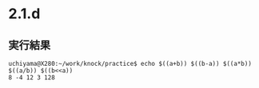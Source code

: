 # 2.1.d

## 実行結果

```
uchiyama@X280:~/work/knock/practice$ echo $((a+b)) $((b-a)) $((a*b)) $((a/b)) $((b<<a))
8 -4 12 3 128
```
